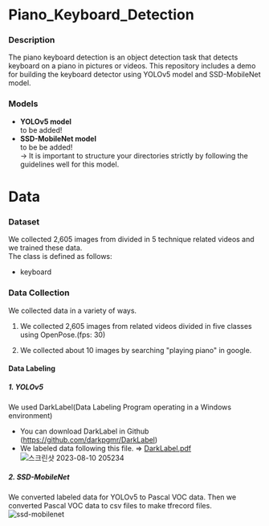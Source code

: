 # Piano_Keyboard_Detection
### Description
The piano keyboard detection is an object detection task that detects keyboard on a piano in pictures or videos. This repository includes a demo for building the keyboard detector using YOLOv5 model and SSD-MobileNet model.

### Models
* <b>YOLOv5 model</b><br>
  to be added!<br>
* <b>SSD-MobileNet model</b><br>
  to be be added!<br>
  → It is important to structure your directories strictly by following the guidelines well for this model.
  
# Data

### Dataset
We collected 2,605 images from divided in 5 technique related videos and we trained these data.<br>
The class is defined as follows:<br>
* keyboard
  
### Data Collection
We collected data in a variety of ways.<br>
1. We collected 2,605 images from related videos divided in five classes using OpenPose.(fps: 30)<br>

2. We collected about 10 images by searching "playing piano" in google. <br>
#### Data Labeling
##### 1. YOLOv5
We used DarkLabel(Data Labeling Program operating in a Windows environment)
* You can download DarkLabel in Github (https://github.com/darkpgmr/DarkLabel)<br>
* We labeled data following this file. => [DarkLabel.pdf](https://github.com/dalabdgw/Hijab_Detection/files/12026408/DarkLabel.pdf) <br>
![스크린샷 2023-08-10 205234](https://github.com/dalabdgw/Piano_Keyboard_Detection/assets/135303032/e581d9e1-5ff1-4e64-831b-55168e58180a)
##### 2. SSD-MobileNet
We converted labeled data for YOLOv5 to Pascal VOC data. Then we converted Pascal VOC data to csv files to make tfrecord files.
![ssd-mobilenet](https://github.com/dalabdgw/Piano_Keyboard_Detection/assets/135303032/d62cdf7f-ca3b-462e-95df-fc26ed867834)

